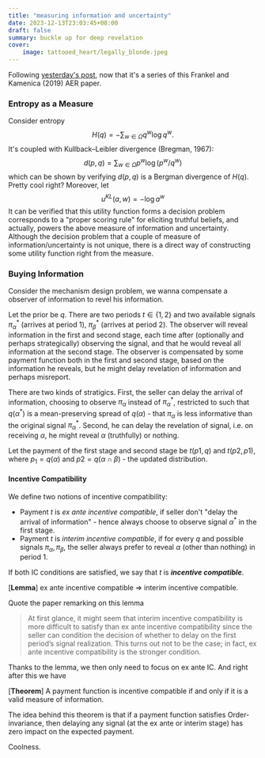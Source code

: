 ```yaml
---
title: "measuring information and uncertainty"
date: 2023-12-13T23:03:45+08:00
draft: false
summary: buckle up for deep revelation
cover:
    image: tattooed_heart/legally_blonde.jpeg
---
```


Following [yesterday's post](https://aritang.github.io/posts/measuring_information_and_uncertainty1/), now that it's a series of this Frankel and Kamenica (2019) AER paper.

### Entropy as a Measure

Consider entropy
$$
H(q) = -\sum_{w\in \Omega} q^w \log q^w.
$$
It's coupled with Kullback–Leibler divergence (Bregman, 1967):
$$
d(p, q) = \sum_{w\in \Omega} p^w \log(p^w/q^w)
$$
which can be shown by verifying $d(p, q)$ is a Bergman divergence of $H(q)$. Pretty cool right? Moreover, let
$$
u^{KL}(a, w) = -\log a^w
$$
It can be verified that this utility function forms a decision problem corresponds to a "proper scoring rule" for eliciting truthful beliefs, and actually, powers the above measure of information and uncertainty. Although the decision problem that a couple of measure of information/uncertainty is not unique, there is a direct way of constructing some utility function right from the measure.

### Buying Information

Consider the mechanism design problem, we wanna compensate a observer of information to revel his information.

Let the prior be $q$. There are two periods $t\in \{1, 2\}$ and two available signals $\pi_\alpha^*$ (arrives at period $1$), $\pi_\beta^*$  (arrives at period $2$). The observer will reveal information in the first and second stage, each time after (optionally and perhaps strategically) observing the signal, and that he would reveal all information at the second stage. The observer is compensated by some payment function both in the first and second stage, based on the information he reveals, but he might delay revelation of information and perhaps misreport.

There are two kinds of stratigics. First, the seller can delay the arrival of information, choosing to observe $\pi_\alpha$ instead of $\pi_\alpha^*$, restricted to such that $q(\alpha^*)$ is a mean-preserving spread of $q(\alpha)$ - that $\pi_\alpha$ is less informative than the original signal $\pi_\alpha^*$. Second, he can delay the revelation of signal, i.e. on receiving $\alpha$, he might reveal $\alpha$ (truthfully) or nothing.

Let the payment of the first stage and second stage be $t(p1, q)$ and $t(p2, p1)$, where $p_1 = q(\alpha)$ and $p2 = q(\alpha \cap \beta)$ - the updated distribution.

#### Incentive Compatibility

We define two notions of incentive compatibility:

- Payment $t$ is *ex ante incentive compatible*, if seller don't "delay the arrival of information" - hence always choose to observe signal $\alpha^*$ in the first stage.
- Payment $t$ is *interim incentive compatible*, if for every $q$ and possible signals $\pi_\alpha, \pi_\beta$, the seller always prefer to reveal $\alpha$ (other than nothing) in period $1$.

If both IC conditions are satisfied, we say that $t$ is ***incentive compatible***.

[**Lemma**] ex ante incentive compatible => interim incentive compatible.

Quote the paper remarking on this lemma

> At first glance, it might seem that interim incentive compatibility is more difficult to satisfy than ex ante incentive compatibility since the seller can condition the decision of whether to delay on the first period’s signal realization. This turns out not to be the case; in fact, ex ante incentive compatibility is the stronger condition.

Thanks to the lemma, we then only need to focus on ex ante IC. And right after this we have

[**Theorem**] A payment function is incentive compatible if and only if it is a valid measure of information.

The idea behind this theorem is that if a payment function satisfies Order-invariance, then delaying any signal (at the ex ante or interim stage) has zero impact on the expected payment.

Coolness.

